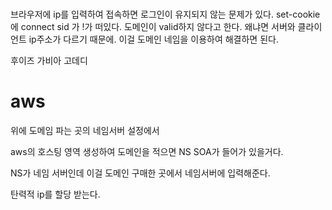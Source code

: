 # 
브라우저에 ip를 입력하여 접속하면 로그인이 유지되지 않는 문제가 있다.
set-cookie 에 connect sid 가 !가 떠있다.
도메인이 valid하지 않다고 한다. 왜냐면 서버와 클라이언트 ip주소가 다르기 때문에.
이걸 도메인 네임을 이용하여 해결하면 된다.

후이즈 가비아 고데디

# aws
위에 도메임 파는 곳의 네임서버 설정에서

aws의 호스팅 영역 생성하여 도메인을 적으면
NS SOA가 들어가 있을거다.

NS가 네임 서버인데 이걸 도메인 구매한 곳에서 네임서버에 입력해준다.

탄력적 ip를 할당 받는다.